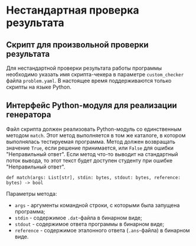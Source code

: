 # Нестандартная проверка результата

## Скрипт для произвольной проверки результата

Для нестандартной проверки результата работы программы необходимо указать имя скрипта-чекера в параметре 
`custom_checker` файла `problem.yaml`. В настоящее время поддерживаются только скрипты на языке Python. 


## Интерфейс Python-модуля для реализации генератора

Файл скрипта должен реализовать Python-модуль со единственным методом `match`. Этот метод выполняется в 
том же каталоге, в котором выполнялась тестируемая программа. Метод должен возвращать значение `True`,
если решение принимается, или `False` для ошибки "Неправильный ответ". Если метод что-то выводит на стандартный
поток вывода, то этот текст будет доступен студенту при ошибке "Неправильный ответ".

```
def match(args: List[str], stdin: bytes, stdout: bytes, reference: bytes) -> bool
```

Параметры метода:
 * `args` - аргументы командной строки, с которыми была запущена программа;
 * `stdin` - содержимое `.dat`-файла в бинарном виде;
 * `stdout` - содержимое ответа программы в бинарном виде;
 * `reference` - содержимое эталонного ответа (`.ans`-файла) в бинарном виде.
